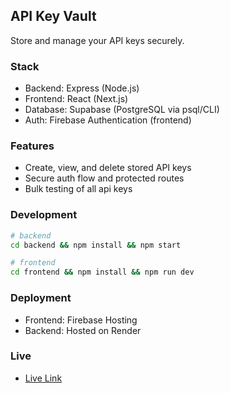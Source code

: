 ## API Key Vault

Store and manage your API keys securely.

### Stack
- Backend: Express (Node.js)
- Frontend: React (Next.js)
- Database: Supabase (PostgreSQL via psql/CLI)
- Auth: Firebase Authentication (frontend)

### Features
- Create, view, and delete stored API keys
- Secure auth flow and protected routes
- Bulk testing of all api keys

### Development
```bash
# backend
cd backend && npm install && npm start

# frontend
cd frontend && npm install && npm run dev
```

### Deployment
- Frontend: Firebase Hosting 
- Backend: Hosted on Render

### Live
- [Live Link](https://apikeyvault-b1ac8.web.app/)
